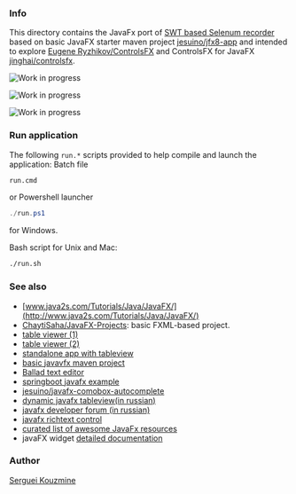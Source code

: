 ﻿### Info

This directory contains the JavaFx port of [SWT based Selenum recorder](https://github.com/sergueik/SWET) based on basic JavaFX starter maven project
[jesuino/jfx8-app](https://github.com/jesuino/jfx8-app) and
intended to explore [Eugene Ryzhikov/ControlsFX](https://bitbucket.org/eryzhikov/controlsfx/src/214da980bcfb/controlsfx-samples/?at=default)
and ControlsFX for JavaFX [jinghai/controlsfx](https://github.com/jinghai/controlsfx).

![Work in progress](https://github.com/sergueik/selenium_java/raw/master/swet_javafx/screenshots/capture1.png)

![Work in progress](https://github.com/sergueik/selenium_java/raw/master/swet_javafx/screenshots/capture_agents.jpg)

![Work in progress](https://github.com/sergueik/selenium_java/raw/master/swet_javafx/screenshots/capture_components_configuration.jpg)
### Run application

The following `run.*` scripts provided to help compile and launch the application:
Batch file 
```cmd
run.cmd
```
or Powershell launcher
```powershell
./run.ps1
```
for Windows.

Bash script for Unix and Mac:
```bash
./run.sh
```

### See also
  * [www.java2s.com/Tutorials/Java/JavaFX/](http://www.java2s.com/Tutorials/Java/JavaFX/)
  * [ChaytiSaha/JavaFX-Projects](https://github.com/ChaytiSaha/JavaFX-Projects): basic FXML-based project.
  * [table viewer (1)](https://github.com/tutorials2learnclub/javafxtableviewfxml/tree/master/JavaFXTableViewFXML)
  * [table viewer (2)](https://github.com/kaiwinter/jfx-tableview-filter)
  * [standalone app with tableview](https://github.com/kaiwinter/csvfx)
  * [basic javavfx maven project](https://github.com/jesuino/jfx8-app)
  * [Ballad text editor](https://github.com/RohitAwate/Ballad)
  * [springboot javafx example](https://github.com/dgrushetskiy/baseconfig_spring-boot-postgresql-javafx)
  * [jesuino/javafx-comobox-autocomplete](https://github.com/jesuino/javafx-combox-autocomplete)
  * [dynamic javafx tableview(in russian)](https://devcolibri.com/javafx-2-как-вывести-данные-в-tableview/)
  * [javafx developer forum (in russian)](http://www.cyberforum.ru/javafx/thread1450829.html)
  * [javafx richtext control](https://github.com/FXMisc/RichTextFX#stable-release)
  * [curated list of awesome JavaFx resources](https://github.com/mhrimaz/AwesomeJavaFX)
  * javaFX widget [detailed documentation](http://tutorials.jenkov.com/javafx/tableview.html#create-a-tableview)

### Author
[Serguei Kouzmine](kouzmine_serguei@yahoo.com)
